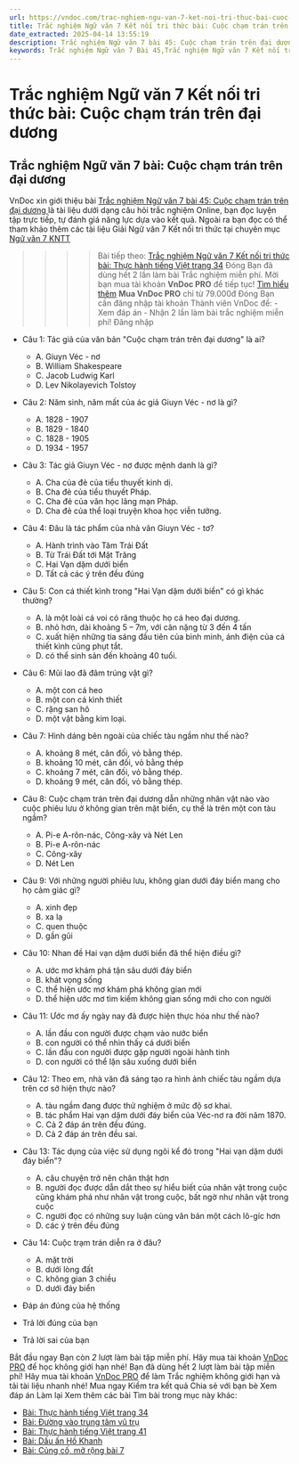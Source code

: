 ```yaml
---
url: https://vndoc.com/trac-nghiem-ngu-van-7-ket-noi-tri-thuc-bai-cuoc-cham-tran-tren-dai-duong-329484
title: Trắc nghiệm Ngữ văn 7 Kết nối tri thức bài: Cuộc chạm trán trên đại dương - VnDoc.com
date_extracted: 2025-04-14 13:55:19
description: Trắc nghiệm Ngữ văn 7 bài 45: Cuộc chạm trán trên đại dương là bộ câu hỏi trắc nghiệm khách quan liên quan đến nội dung trong chương trình Ngữ văn 7 Kết nối tri thức
keywords: Trắc nghiệm Ngữ văn 7 Bài 45,Trắc nghiệm Ngữ văn 7 Kết nối tri thức Bài 45,Trắc nghiệm văn 7 Kết nối tri thức,Trắc nghiệm Ngữ văn 7 Cuộc chạm trán trên đại dương,Trắc nghiệm Ngữ văn 7 KNTT,Cuộc chạm trán trên đại dương,Ngữ văn 7 KNTT,Ngữ văn 7 bài 45 kntt
---
```


# Trắc nghiệm Ngữ văn 7 Kết nối tri thức bài: Cuộc chạm trán trên đại dương
## **Trắc nghiệm Ngữ văn 7 bài: Cuộc chạm trán trên đại dương**
VnDoc xin giới thiệu bài [Trắc nghiệm Ngữ văn 7 bài 45: Cuộc chạm trán trên đại dương ](<https://vndoc.com/trac-nghiem-ngu-van-7-ket-noi-tri-thuc-bai-cuoc-cham-tran-tren-dai-duong-329484>)là tài liệu dưới dạng câu hỏi trắc nghiệm Online, bạn đọc luyện tập trực tiếp, tự đánh giá năng lực dựa vào kết quả. Ngoài ra bạn đọc có thể tham khảo thêm các tài liệu Giải Ngữ văn 7 Kết nối tri thức tại chuyên mục [Ngữ văn 7 KNTT](<https://vndoc.com/ngu-van-7-kntt-tap1>)
>>>> Bài tiếp theo: [Trắc nghiệm Ngữ văn 7 Kết nối tri thức bài: Thực hành tiếng Việt trang 34](<https://vndoc.com/trac-nghiem-ngu-van-7-ket-noi-tri-thuc-bai-thuc-hanh-tieng-viet-trang-34-329488>)
Đóng
Bạn đã dùng hết 2 lần làm bài Trắc nghiệm miễn phí. Mời bạn mua tài khoản **VnDoc PRO** để tiếp tục\! [Tìm hiểu thêm](</pro>)
**Mua VnDoc PRO** chỉ từ 79.000đ
Đóng
Bạn cần đăng nhập tài khoản Thành viên VnDoc để:
\- Xem đáp án
\- Nhận 2 lần làm bài trắc nghiệm miễn phí\!
Đăng nhập 
  * Câu 1: Tác giả của văn bản "Cuộc chạm trán trên đại dương" là ai?
    * A. Giuyn Véc - nơ
    * B. William Shakespeare
    * C. Jacob Ludwig Karl
    * D. Lev Nikolayevich Tolstoy
  * Câu 2: Năm sinh, năm mất của ác giả Giuyn Véc - nơ là gì?
    * A. 1828 - 1907
    * B. 1829 - 1840
    * C. 1828 - 1905
    * D. 1934 - 1957
  * Câu 3: Tác giả Giuyn Véc - nơ được mệnh danh là gì?
    * A. Cha của đẻ của tiểu thuyết kinh dị.
    * B. Cha đẻ của tiểu thuyết Pháp.
    * C. Cha đẻ của văn học lãng mạn Pháp.
    * D. Cha đẻ của thể loại truyện khoa học viễn tưởng.
  * Câu 4: Đâu là tác phẩm của nhà văn Giuyn Véc - tơ?
    * A. Hành trình vào Tâm Trái Đất
    * B. Từ Trái Đất tới Mặt Trăng
    * C. Hai Vạn dặm dưới biển
    * D. Tất cả các ý trên đều đúng
  * Câu 5: Con cá thiết kình trong "Hai Vạn dặm dưới biển" có gì khác thường?
    * A. là một loài cá voi có răng thuộc họ cá heo đại dương.
    * B. nhỏ hơn, dài khoảng 5 – 7m, với cân nặng từ 3 đến 4 tấn
    * C. xuất hiện những tia sáng đầu tiên của bình minh, ánh điện của cá thiết kình cũng phụt tắt.
    * D. có thể sinh sản đến khoảng 40 tuổi.
  * Câu 6: Mũi lao đã đâm trúng vật gì?
    * A. một con cá heo
    * B. một con cá kình thiết
    * C. rặng san hô
    * D. một vật bằng kim loại.
  * Câu 7: Hình dáng bên ngoài của chiếc tàu ngầm như thế nào?
    * A. khoảng 8 mét, cân đối, vỏ bằng thép.
    * B. khoảng 10 mét, cân đối, vỏ bằng thép
    * C. khoảng 7 mét, cân đối, vỏ bằng thép.
    * D. khoảng 9 mét, cân đối, vỏ bằng thép.
  * Câu 8: Cuộc chạm trán trên đại dương dẫn những nhân vật nào vào cuộc phiêu lưu ở không gian trên mặt biển, cụ thể là trên một con tàu ngầm?
    * A. Pi-e A-rôn-nác, Công-xây và Nét Len
    * B. Pi-e A-rôn-nác
    * C. Công-xây
    * D. Nét Len
  * Câu 9: Với những người phiêu lưu, không gian dưới đáy biển mang cho họ cảm giác gì?
    * A. xinh đẹp
    * B. xa lạ
    * C. quen thuộc
    * D. gần gũi
  * Câu 10: Nhan đề Hai vạn dặm dưới biển đã thể hiện điều gì?
    * A. ước mơ khám phá tận sâu dưới đáy biển
    * B. khát vọng sống
    * C. thể hiện ước mơ khám phá không gian mới
    * D. thể hiện ước mơ tìm kiếm không gian sống mới cho con người
  * Câu 11: Ước mơ ấy ngày nay đã được hiện thực hóa như thế nào?
    * A. lần đầu con người được chạm vào nước biển
    * B. con người có thể nhìn thấy cá dưới biển
    * C. lần đầu con người được gặp người ngoài hành tinh
    * D. con người có thể lặn sâu xuống dưới biển
  * Câu 12: Theo em, nhà văn đã sáng tạo ra hình ảnh chiếc tàu ngầm dựa trên cơ sở hiện thực nào?
    * A. tàu ngầm đang được thử nghiệm ở mức độ sơ khai.
    * B. tác phẩm Hai vạn dặm dưới đáy biển của Véc-nơ ra đời năm 1870.
    * C. Cả 2 đáp án trên đều đúng.
    * D. Cả 2 đáp án trên đều sai.
  * Câu 13: Tác dụng của việc sử dụng ngôi kể đó trong "Hai vạn dặm dưới đáy biển"?
    * A. câu chuyện trở nên chân thật hơn
    * B. người đọc được dẫn dắt theo sự hiểu biết của nhân vật trong cuộc cũng khám phá như nhân vật trong cuộc, bất ngờ như nhân vật trong cuộc
    * C. người đọc có những suy luận cùng văn bản một cách lô-gíc hơn
    * D. các ý trên đều đúng
  * Câu 14: Cuộc trạm trán diễn ra ở đâu?
    * A. mặt trời
    * B. dưới lòng đất
    * C. không gian 3 chiều
    * D. dưới đáy biển

  * Đáp án đúng của hệ thống
  * Trả lời đúng của bạn
  * Trả lời sai của bạn

Bắt đầu ngay
Bạn còn _2_ lượt làm bài tập miễn phí. Hãy mua tài khoản [VnDoc PRO](</pro>) để học không giới hạn nhé\!  Bạn đã dùng hết 2 lượt làm bài tập miễn phí\! Hãy mua tài khoản [VnDoc PRO](</pro>) để làm Trắc nghiệm không giới hạn và tải tài liệu nhanh nhé\!  Mua ngay
Kiểm tra kết quả Chia sẻ với bạn bè Xem đáp án Làm lại
Xem thêm các bài Tìm bài trong mục này khác:
  * [Bài: Thực hành tiếng Việt trang 34](</trac-nghiem-ngu-van-7-ket-noi-tri-thuc-bai-thuc-hanh-tieng-viet-trang-34-329488>)
  * [Bài: Đường vào trung tâm vũ trụ](</trac-nghiem-ngu-van-7-ket-noi-tri-thuc-bai-duong-vao-trung-tam-vu-tru-329490>)
  * [Bài: Thực hành tiếng Việt trang 41](</trac-nghiem-ngu-van-7-ket-noi-tri-thuc-bai-thuc-hanh-tieng-viet-trang-41-329492>)
  * [Bài: Dấu ấn Hồ Khanh](</trac-nghiem-ngu-van-7-ket-noi-tri-thuc-bai-dau-an-ho-khanh-329494>)
  * [Bài: Củng cố, mở rộng bài 7](</trac-nghiem-ngu-van-7-ket-noi-tri-thuc-bai-cung-co-mo-rong-bai-7-329495>)

